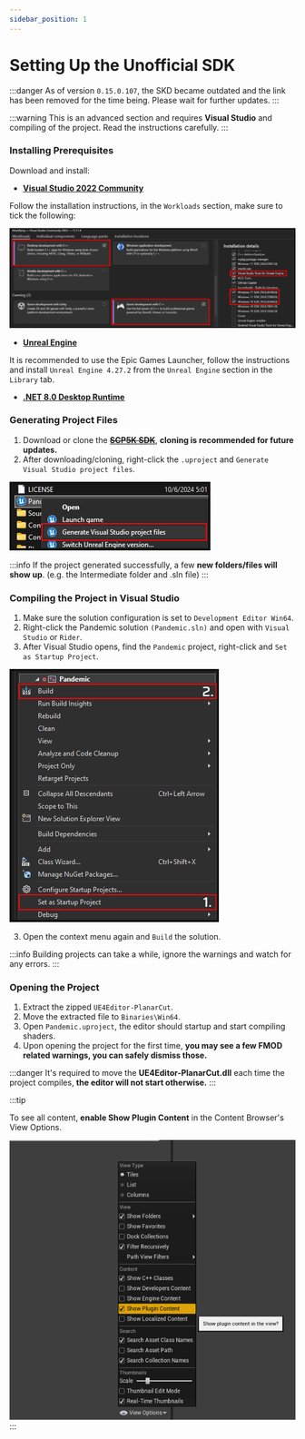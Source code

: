 ```yaml
---
sidebar_position: 1
---
```


# Setting Up the Unofficial SDK

:::danger
As of version `0.15.0.107`, the SKD became outdated and the link has been removed for the time being. Please wait for further updates.
:::

:::warning
This is an advanced section and requires **Visual Studio** and compiling of the project. Read the instructions carefully.
:::

### Installing Prerequisites

Download and install:
* **[Visual Studio 2022 Community](https://visualstudio.microsoft.com/thank-you-downloading-visual-studio/?sku=Community&channel=Release&version=VS2022&source=VSLandingPage&cid=2030&passive=false)**
  
Follow the installation instructions, in the `Workloads` section, make sure to tick the following:

![vs_installation.webp](assets/vs_installation.webp)

* **[Unreal Engine](https://www.unrealengine.com/en-US/download)**

It is recommended to use the Epic Games Launcher, follow the instructions and install `Unreal Engine 4.27.2` from the `Unreal Engine` section in the `Library` tab.

* **[.NET 8.0 Desktop Runtime](https://dotnet.microsoft.com/en-us/download/dotnet/thank-you/runtime-desktop-8.0.8-windows-x64-installer)**

### Generating Project Files

1. Download or clone the ~~**[SCP5K SDK](https://github.com/)**~~, **cloning is recommended for future updates.**
2. After downloading/cloning, right-click the `.uproject` and `Generate Visual Studio project files`.

![uproject_generate.webp](assets/uproject_generate.webp)

:::info
If the project generated successfully, a few **new folders/files will show up**. (e.g. the Intermediate folder and .sln file)
:::

### Compiling the Project in Visual Studio

1. Make sure the solution configuration is set to `Development Editor Win64`.
2. Right-click the Pandemic solution `(Pandemic.sln)` and open with `Visual Studio` or `Rider`.
3. After Visual Studio opens, find the `Pandemic` project, right-click and `Set as Startup Project`.

![vs_build.webp](assets/vs_build.webp)

3. Open the context menu again and `Build` the solution.

:::info
Building projects can take a while, ignore the warnings and watch for any errors.
:::

### Opening the Project

1. Extract the zipped `UE4Editor-PlanarCut`.
2. Move the extracted file to `Binaries\Win64`.
3. Open `Pandemic.uproject`, the editor should startup and start compiling shaders.
4. Upon opening the project for the first time, **you may see a few FMOD related warnings, you can safely dismiss those.**

:::danger
It's required to move the **UE4Editor-PlanarCut.dll** each time the project compiles, **the editor will not start otherwise.**
:::

:::tip

To see all content, **enable Show Plugin Content** in the Content Browser's View Options.


![Plugins](assets/editor_plugins.png)
:::

